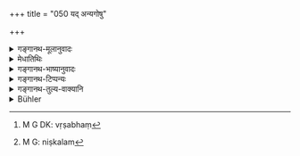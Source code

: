 +++
title = "050 यद् अन्यगोषु"

+++

<details><summary>गङ्गानथ-मूलानुवादः</summary>

If a bull were to beget a hundred calves on others’ cows, those calves would belong to the owners of the cows, and the bull’s emissions would be in vain.—(50)
</details>

<details><summary>मेधातिथिः</summary>

पूर्वेण स्थावरेषु धर्मः प्रसिद्धवद् उदितो ज्ञापितो वा । अनेन तिर्यक्षु परिगृहीतेषु गवादिषु निदर्श्यते । अन्यदीयो वृषभो यद्य् अप्य् अन्यगवीषु वत्सान् बहून् अपि **जनयेन्** न वृषभस्वाम्य् एकम् अपि वत्सं[^१२२] लभेत, सर्व एव ते वत्सा **गोमिनां** गोस्वामिनाम् । **आर्षभम्** ऋषभसंबन्धि **स्कन्दितं** बीजनिषेको **मोघं** वृथा निष्फलम्[^१२३] ॥ ९.५० ॥


[^१२३]:
     M G: niṣkalam


[^१२२]:
     M G DK: vṛṣabhaṃ
</details>

<details><summary>गङ्गानथ-भाष्यानुवादः</summary>

The foregoing verse has indicated and explained the state of things as pertaining to immoveable property; and the present verse points it out in reference to cows and other animate belongings of men.

When one man’s bull begets a number of calves on cows belonging to other men, the owner of the bull does not obtain a single one of those calves; all of these calves belong to the ‘*owners o* *f the cows*’—the persons to whom the cows belong.

‘*Of the bull*’—*i,e*., related to the bull—‘*Emission*’ sowing of seed;—‘*in* *vain*’;—futile, useless.—(50)
</details>

<details><summary>गङ्गानथ-टिप्पन्यः</summary>

This verse is quoted in *Vivādaratnākara* (p. 579).
</details>

<details><summary>गङ्गानथ-तुल्य-वाक्यानि</summary>

**(verses 9.48-56)  
**

[(See the texts under
31-44.)]

See Comparative notes for [Verse
9.48].
</details>

<details><summary>Bühler</summary>

050	If (one man's) bull were to beget a hundred calves on another man's cows, they would belong to the owner of the cows; in vain would the bull have spent his strength.
</details>
